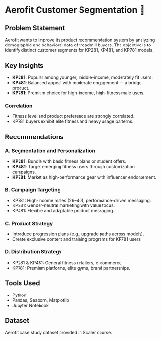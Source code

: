 # Aerofit Customer Segmentation 🏃

## Problem Statement
Aerofit wants to improve its product recommendation system by analyzing demographic and behavioral data of treadmill buyers. The objective is to identify distinct customer segments for KP281, KP481, and KP781 models.

## Key Insights
- **KP281**: Popular among younger, middle-income, moderately fit users.
- **KP481**: Balanced appeal with moderate engagement — a bridge product.
- **KP781**: Premium choice for high-income, high-fitness male users.

### Correlation
- Fitness level and product preference are strongly correlated.
- KP781 buyers exhibit elite fitness and heavy usage patterns.

## Recommendations

### A. Segmentation and Personalization
- **KP281**: Bundle with basic fitness plans or student offers.
- **KP481**: Target emerging fitness users through customization campaigns.
- **KP781**: Market as high-performance gear with influencer endorsement.

### B. Campaign Targeting
- KP781: High-income males (26–40), performance-driven messaging.
- KP281: Gender-neutral marketing with value focus.
- KP481: Flexible and adaptable product messaging.

### C. Product Strategy
- Introduce progression plans (e.g., upgrade paths across models).
- Create exclusive content and training programs for KP781 users.

### D. Distribution Strategy
- KP281 & KP481: General fitness retailers, e-commerce.
- KP781: Premium platforms, elite gyms, brand partnerships.

## Tools Used
- Python
- Pandas, Seaborn, Matplotlib
- Jupyter Notebook

## Dataset
Aerofit case study dataset provided in Scaler course.
